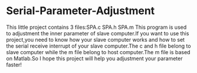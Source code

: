 # Serial-Parameter-Adjustment
This little project contains 3 files:SPA.c SPA.h SPA.m
This program is used to adjustment the inner parameter of slave computer.If you want to use this project,you need to know how your slave
computer works and how to set the serial receive interrupt of your slave computer.The c and h file belong to slave computer while the 
m file belong to host computer.The m file is based on Matlab.So I hope this project will help you adjustment your parameter faster!
